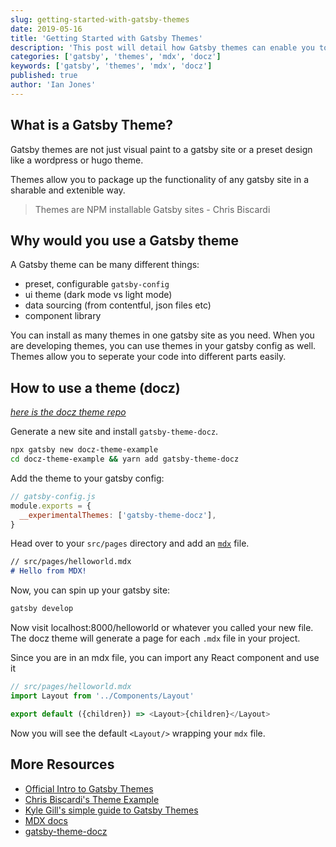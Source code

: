 ```yaml
---
slug: getting-started-with-gatsby-themes
date: 2019-05-16
title: 'Getting Started with Gatsby Themes'
description: 'This post will detail how Gatsby themes can enable you to build your blog, documentation site, or ecommerse site faster.'
categories: ['gatsby', 'themes', 'mdx', 'docz']
keywords: ['gatsby', 'themes', 'mdx', 'docz']
published: true
author: 'Ian Jones'
---
```


## What is a Gatsby Theme?

Gatsby themes are not just visual paint to a gatsby site or a preset design like a wordpress or hugo theme.

Themes allow you to package up the functionality of any gatsby site in a sharable and extenible way.

> Themes are NPM installable Gatsby sites - Chris Biscardi

## Why would you use a Gatsby theme

A Gatsby theme can be many different things:

- preset, configurable `gatsby-config`
- ui theme (dark mode vs light mode)
- data sourcing (from contentful, json files etc)
- component library

You can install as many themes in one gatsby site as you need. When you are developing themes, you can use themes in your gatsby config as well. Themes allow you to seperate your code into different parts easily.

## How to use a theme (docz)

[_here is the docz theme repo_](https://github.com/pedronauck/docz/tree/master/core/gatsby-theme-docz)


Generate a new site and install `gatsby-theme-docz`.

```bash
npx gatsby new docz-theme-example
cd docz-theme-example && yarn add gatsby-theme-docz
```

Add the theme to your gatsby config:

```js
// gatsby-config.js
module.exports = {
  __experimentalThemes: ['gatsby-theme-docz'],
}
```

Head over to your `src/pages` directory and add an [`mdx`](https://github.com/mdx-js/mdx) file.

```markdown
// src/pages/helloworld.mdx
# Hello from MDX!
```

Now, you can spin up your gatsby site:

```bash
gatsby develop
```

Now visit localhost:8000/helloworld or whatever you called your new file. The docz theme will generate a page for each `.mdx` file in your project.

Since you are in an mdx file, you can import any React component and use it

```js
// src/pages/helloworld.mdx
import Layout from '../Components/Layout'

export default ({children}) => <Layout>{children}</Layout>
```

Now you will see the default `<Layout/>` wrapping your `mdx` file.


## More Resources

- [Official Intro to Gatsby Themes](https://www.gatsbyjs.org/blog/2018-11-11-introducing-gatsby-themes/)
- [Chris Biscardi's Theme Example](https://github.com/ChristopherBiscardi/gatsby-theme-examples)
- [Kyle Gill's simple guide to Gatsby Themes](https://medium.com/@kyle.robert.gill/a-simple-guide-to-gatsbyjs-themes-a4f9765c5ac7)
- [MDX docs](https://github.com/mdx-js/mdx)
- [gatsby-theme-docz](https://github.com/pedronauck/docz/tree/master/core/gatsby-theme-docz)
